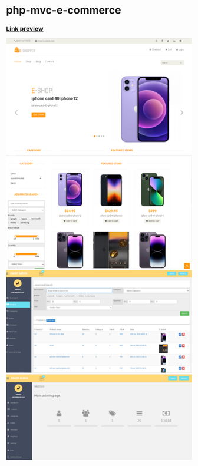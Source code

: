 # php-mvc-e-commerce

### [Link preview](http://eshop1.000.pe/)



![alt text](https://raw.githubusercontent.com/mn0unreal/mvc-e-commerce-final/master/public/photos/1ecommerce.PNG)
![alt text](https://raw.githubusercontent.com/mn0unreal/mvc-e-commerce-final/master/public/photos/2ecommerce.PNG)
![alt text](https://raw.githubusercontent.com/mn0unreal/mvc-e-commerce-final/master/public/photos/3ecommerce.PNG)
![alt text](https://raw.githubusercontent.com/mn0unreal/mvc-e-commerce-final/master/public/photos/4ecommerce.PNG)
